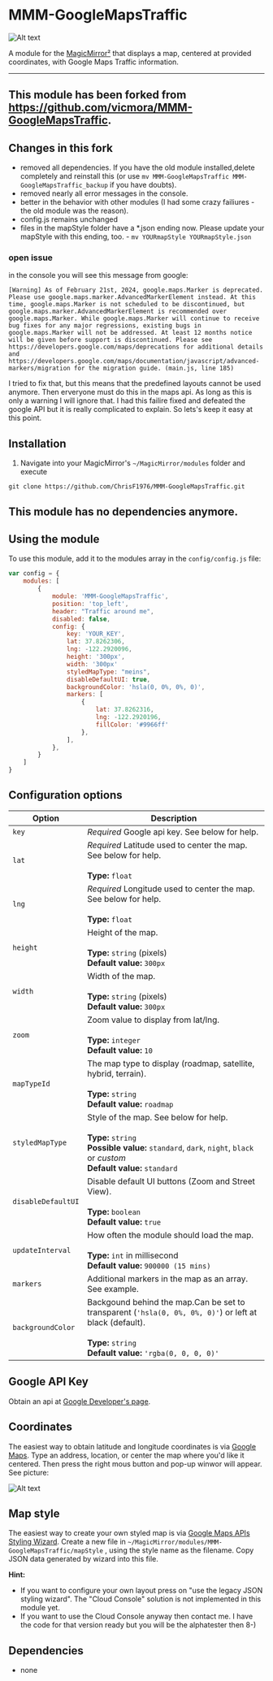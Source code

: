 # MMM-GoogleMapsTraffic

![Alt text](/Traffic.png "A preview of the MMM-GoogleMapsTraffic module.")

A module for the [MagicMirror²](https://github.com/MichMich/MagicMirror/) that displays a map, centered at provided coordinates, with Google Maps Traffic information.

---
**This module has been forked from https://github.com/vicmora/MMM-GoogleMapsTraffic.**
---
## Changes in this fork
- removed all dependencies. If you have the old module installed,delete completely and reinstall this (or use ```mv MMM-GoogleMapsTraffic MMM-GoogleMapsTraffic_backup``` if you have doubts).
- removed nearly all error messages in the console.
- better in the behavior with other modules (I had some crazy failiures - the old module was the reason).
- config.js remains unchanged
- files in the mapStyle folder have a *.json ending now. Please update your mapStyle with this ending, too. - ```mv YOURmapStyle YOURmapStyle.json```

### open issue
in the console you will see this message from google:

`[Warning] As of February 21st, 2024, google.maps.Marker is deprecated. Please use google.maps.marker.AdvancedMarkerElement instead. At this time, google.maps.Marker is not scheduled to be discontinued, but google.maps.marker.AdvancedMarkerElement is recommended over google.maps.Marker. While google.maps.Marker will continue to receive bug fixes for any major regressions, existing bugs in google.maps.Marker will not be addressed. At least 12 months notice will be given before support is discontinued. Please see https://developers.google.com/maps/deprecations for additional details and https://developers.google.com/maps/documentation/javascript/advanced-markers/migration for the migration guide. (main.js, line 185)`

I tried to fix that, but this means that the predefined layouts cannot be used anymore. Then erveryone must do this in the maps api. As long as this is only a warning I will ignore that. I had this failire fixed and defeated the google API but it is really complicated to explain. So lets's keep it easy at this point.

## Installation

1. Navigate into your MagicMirror's `~/MagicMirror/modules` folder and execute
```
git clone https://github.com/ChrisF1976/MMM-GoogleMapsTraffic.git
```
**This module has no dependencies anymore.** 
---
## Using the module

To use this module, add it to the modules array in the `config/config.js` file:
```js
var config = {
    modules: [
        {
            module: 'MMM-GoogleMapsTraffic',
            position: 'top_left',
            header: "Traffic around me",
            disabled: false,
            config: {
                key: 'YOUR_KEY',
                lat: 37.8262306,
                lng: -122.2920096,
                height: '300px',
                width: '300px'
                styledMapType: "meins",
                disableDefaultUI: true,
                backgroundColor: 'hsla(0, 0%, 0%, 0)',
                markers: [
                    {
                        lat: 37.8262316,
                        lng: -122.2920196,
                        fillColor: '#9966ff'
                    },
                ],
            },
        }
    ]
}
```

## Configuration options

| Option               | Description
|--------------------- |-----------
| `key`                | *Required* Google api key. See below for help.
| `lat`                | *Required* Latitude used to center the map. See below for help. <br><br>**Type:** `float`
| `lng`                | *Required* Longitude used to center the map. See below for help. <br><br>**Type:** `float`
| `height`             | Height of the map. <br><br>**Type:** `string` (pixels) <br> **Default value:** `300px`
| `width`              | Width of the map. <br><br>**Type:** `string` (pixels) <br> **Default value:** `300px`
| `zoom`               | Zoom value to display from lat/lng. <br><br>**Type:** `integer` <br> **Default value:** `10`
| `mapTypeId`          | The map type to display (roadmap, satellite, hybrid, terrain).  <br><br>**Type:** `string` <br> **Default value:** `roadmap`
| `styledMapType`      | Style of the map. See below for help.<br><br>**Type:** `string`<br> **Possible value:** `standard`, `dark`, `night`, `black` or *custom*<br> **Default value:** `standard`
| `disableDefaultUI`   | Disable default UI buttons (Zoom and Street View). <br><br>**Type:** `boolean` <br> **Default value:** `true`
| `updateInterval`     | How often the module should load the map.<br><br>**Type:** `int` in millisecond<br> **Default value:** `900000 (15 mins)`
| `markers`            | Additional markers in the map as an array. See example.
| `backgroundColor`    | Backgound behind the map.Can be set to transparent (`'hsla(0, 0%, 0%, 0)'`) or left at black (default).  <br><br>**Type:** `string` <br> **Default value:** `'rgba(0, 0, 0, 0)'`


## Google API Key

Obtain an api at [Google Developer's page](https://developers.google.com/maps/documentation/javascript/).

## Coordinates

The easiest way to obtain latitude and longitude coordinates is via [Google Maps](https://maps.google.com). Type an address, location, or center the map where you'd like it centered. Then press the right mous button and pop-up winwor will appear. See picture:

![Alt text](/x_lat_long.png)

## Map style

The easiest way to create your own styled map is via [Google Maps APIs Styling Wizard](https://mapstyle.withgoogle.com/). Create a new file in `~/MagicMirror/modules/MMM-GoogleMapsTraffic/mapStyle` , using the style name as the filename. Copy JSON data generated by wizard into this file.

**Hint:**
- If you want to configure your own layout press on "use the legacy JSON styling wizard". The "Cloud Console" solution is not implemented in this module yet.
- If you want to use the Cloud Console anyway then contact me. I have the code for that version ready but you will be the alphatester then 8-)

## Dependencies
- none
